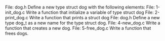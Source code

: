 File: dog.h Define a new type struct dog with the following elements:
File: 1-init_dog.c Write a function that initialize a variable of type struct dog
File: 2-print_dog.c Write a function that prints a struct dog
File: dog.h Define a new type dog_t as a new name for the type struct dog.
File: 4-new_dog.c Write a function that creates a new dog.
File: 5-free_dog.c Write a function that frees dogs.
